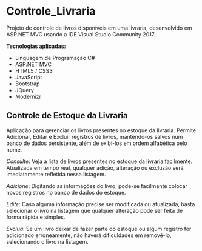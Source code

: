 # Controle_Livraria
Projeto de controle de livros disponíveis em uma livraria, desenvolvido em ASP.NET MVC usando a IDE Visual Studio Community 2017.

**Tecnologias aplicadas:**
- Linguagem de Programação C#
- ASP.NET MVC
- HTML5 / CSS3
- JavaScript
- Bootstrap
- JQuery
- Modernizr

## Controle de Estoque da Livraria

Aplicação para gerenciar os livros presentes no estoque da livraria. Permite Adicionar, Editar e Excluir registros de livros, mantendo-os salvos num banco de dados persistente, além de exibi-los em ordem alfabética pelo nome.

*Consulte*: Veja a lista de livros presentes no estoque da livraria facilmente. Atualizada em tempo real, qualquer adição, alteração ou exclusão será imediatamente refletida nessa listagem.


*Adicione*: Digitando as informações do livro, pode-se facilmente colocar novos registros no banco de dados do estoque.


*Edite*: Caso alguma informação precise ser modificada ou atualizada, basta selecionar o livro na listagem que qualquer alteração pode ser feita de forma rápida e simples.


*Exclua*: Se um livro deixar de fazer parte do estoque ou algum registro for adicionado erroneamente, não haverá dificuldades em removê-lo, selecionando o livro na listagem.
